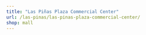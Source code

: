 ```yaml
---
title: "Las Piñas Plaza Commercial Center"
url: /las-pinas/las-pinas-plaza-commercial-center/
shop: mall
---
```

